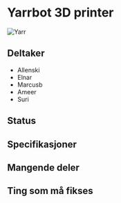 # Yarrbot 3D printer
![Yarr](https://www.google.com/search?q=yarrbot&rlz=1C1GCEA_enNO862NO863&sxsrf=ACYBGNT-eSATvvKxlUXz3CzCiw8w7Psuxg:1578305535441&source=lnms&tbm=isch&sa=X&ved=2ahUKEwj30KWm3u7mAhXhy6YKHXT2DxAQ_AUoAXoECAsQAw&biw=1366&bih=625#imgrc=KNGzvAno1l5F2M:)


## Deltaker
- Allenski
- Elnar
- Marcusb
- Ameer
- Suri

## Status

## Specifikasjoner

## Mangende deler

## Ting som må fikses
